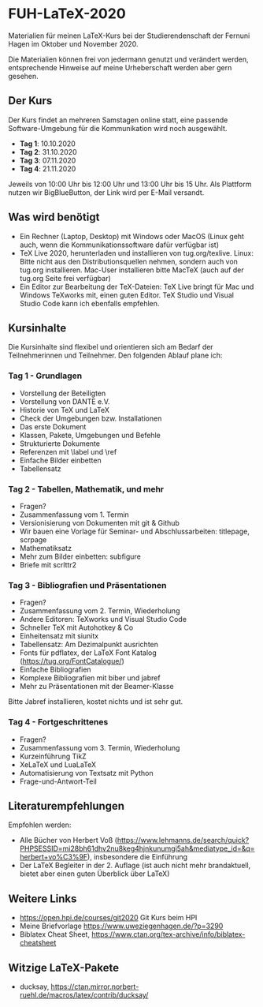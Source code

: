 # FUH-LaTeX-2020

Materialien für meinen LaTeX-Kurs bei der Studierendenschaft der Fernuni Hagen im Oktober und November 2020.

Die Materialien können frei von jedermann genutzt und verändert werden, entsprechende Hinweise auf meine Urheberschaft werden aber gern gesehen.

## Der Kurs

Der Kurs findet an mehreren Samstagen online statt, eine passende Software-Umgebung für die Kommunikation wird noch ausgewählt.

* **Tag 1**: 10.10.2020
* **Tag 2**: 31.10.2020
* **Tag 3**: 07.11.2020
* **Tag 4**: 21.11.2020

Jeweils von 10:00 Uhr bis 12:00 Uhr und 13:00 Uhr bis 15 Uhr. Als Plattform nutzen wir BigBlueButton, der Link wird per E-Mail versandt.

## Was wird benötigt

* Ein Rechner (Laptop, Desktop) mit Windows oder MacOS (Linux geht auch, wenn die Kommunikationssoftware dafür verfügbar ist)
* TeX Live 2020, herunterladen und installieren von tug.org/texlive. Linux: Bitte nicht aus den Distributionsquellen nehmen, sondern auch von tug.org installieren. Mac-User installieren bitte MacTeX (auch auf der tug.org Seite frei verfügbar)
* Ein Editor zur Bearbeitung der TeX-Dateien: TeX Live bringt für Mac und Windows TeXworks mit, einen guten Editor. TeX Studio und Visual Studio Code kann ich ebenfalls empfehlen.

## Kursinhalte

Die Kursinhalte sind flexibel und orientieren sich am Bedarf der Teilnehmerinnen und Teilnehmer. Den folgenden Ablauf plane ich:

### Tag 1 - Grundlagen

* Vorstellung der Beteiligten
* Vorstellung von DANTE e.V.
* Historie von TeX und LaTeX
* Check der Umgebungen bzw. Installationen
* Das erste Dokument
* Klassen, Pakete, Umgebungen und Befehle
* Strukturierte Dokumente
* Referenzen mit \label und \ref
* Einfache Bilder einbetten
* Tabellensatz

### Tag 2 - Tabellen, Mathematik, und mehr

* Fragen?
* Zusammenfassung vom 1. Termin
* Versionisierung von Dokumenten mit git & Github
* Wir bauen eine Vorlage für Seminar- und Abschlussarbeiten: titlepage, scrpage
* Mathematiksatz
* Mehr zum Bilder einbetten: subfigure
* Briefe mit scrlttr2

### Tag 3 - Bibliografien und Präsentationen

* Fragen?
* Zusammenfassung vom 2. Termin, Wiederholung
* Andere Editoren: TeXworks und Visual Studio Code
* Schneller TeX mit Autohotkey & Co
* Einheitensatz mit siunitx
* Tabellensatz: Am Dezimalpunkt ausrichten
* Fonts für pdflatex, der LaTeX Font Katalog (https://tug.org/FontCatalogue/)
* Einfache Bibliografien
* Komplexe Bibliografien mit biber und jabref
* Mehr zu Präsentationen mit der Beamer-Klasse

Bitte Jabref installieren, kostet nichts und ist sehr gut.

### Tag 4 - Fortgeschrittenes

* Fragen?
* Zusammenfassung vom 3. Termin, Wiederholung
* Kurzeinführung TikZ
* XeLaTeX und LuaLaTeX
* Automatisierung von Textsatz mit Python
* Frage-und-Antwort-Teil

## Literaturempfehlungen

Empfohlen werden:

* Alle Bücher von Herbert Voß (https://www.lehmanns.de/search/quick?PHPSESSID=mi28bh61dhv2nu8keg4hjnkunumgi5ah&mediatype_id=&q=herbert+vo%C3%9F), insbesondere die Einführung
* Der LaTeX Begleiter in der 2. Auflage (ist auch nicht mehr brandaktuell, bietet aber einen guten Überblick über LaTeX)

## Weitere Links

* https://open.hpi.de/courses/git2020 Git Kurs beim HPI
* Meine Briefvorlage https://www.uweziegenhagen.de/?p=3290
* Biblatex Cheat Sheet, https://www.ctan.org/tex-archive/info/biblatex-cheatsheet

## Witzige LaTeX-Pakete

* ducksay, https://ctan.mirror.norbert-ruehl.de/macros/latex/contrib/ducksay/
